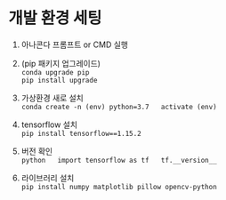 개발 환경 세팅  
=============

1. 아나콘다 프롬프트 or CMD 실행  

2. (pip 패키지 업그레이드)  
`conda upgrade pip  `  
`pip install upgrade  `  

3. 가상환경 새로 설치  
`conda create -n (env) python=3.7  
activate (env)  `  

4. tensorflow 설치  
`pip install tensorflow==1.15.2  `  

5. 버전 확인  
`python  
import tensorflow as tf  
tf.__version__  `  

6. 라이브러리 설치  
` pip install numpy matplotlib pillow opencv-python  `  

